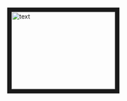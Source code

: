 <a href="https://www.youtube.com/watch?v=cbUNii6UB9o&list" target="_blank"><img src="http://img.youtube.com/vi/cbUNii6UB9o&list/0.jpg" 
alt="text" width="240" height="180" border="10" /></a>
